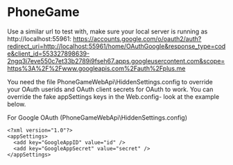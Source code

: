 PhoneGame
=========
Use a similar url to test with, make sure your local server is running as http://localhost:55961:
https://accounts.google.com/o/oauth2/auth?redirect_uri=http://localhost:55961/home/OAuthGoogle&response_type=code&client_id=553327898639-2ngq3i7eve550c7et33b2789i9fseh67.apps.googleusercontent.com&scope=https%3A%2F%2Fwww.googleapis.com%2Fauth%2Fplus.me


You need the file PhoneGameWebApi\HiddenSettings.config to override your OAuth userids and OAuth client secrets for OAuth to work.  You can override the fake appSettings keys in the Web.config- look at the example below.

For Google OAuth (PhoneGameWebApi\HiddenSettings.config)
```
<?xml version="1.0"?>
<appSettings>
  <add key="GoogleAppID" value="id" />
  <add key="GoogleAppSecret" value="secret" />
</appSettings>
```
